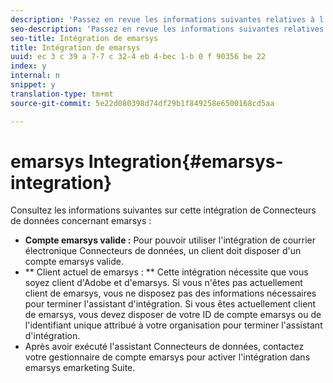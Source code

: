 ```yaml
---
description: 'Passez en revue les informations suivantes relatives à l''intégration des Connecteurs de données en ce qui concerne emarsys. '
seo-description: 'Passez en revue les informations suivantes relatives à l''intégration des Connecteurs de données en ce qui concerne emarsys. '
seo-title: Intégration de emarsys
title: Intégration de emarsys
uuid: ec 3 c 39 a 7-7 c 32-4 eb 4-bec 1-b 0 f 90356 be 22
index: y
internal: n
snippet: y
translation-type: tm+mt
source-git-commit: 5e22d080398d74df29b1f849258e6500168cd5aa

---
```



# emarsys Integration{#emarsys-integration}

Consultez les informations suivantes sur cette intégration de Connecteurs de données concernant emarsys :

* **Compte emarsys valide :** Pour pouvoir utiliser l'intégration de courrier électronique Connecteurs de données, un client doit disposer d'un compte emarsys valide.
* ** Client actuel de emarsys : ** Cette intégration nécessite que vous soyez client d'Adobe et d'emarsys. Si vous n'êtes pas actuellement client de emarsys, vous ne disposez pas des informations nécessaires pour terminer l'assistant d'intégration. Si vous êtes actuellement client de emarsys, vous devez disposer de votre ID de compte emarsys ou de l'identifiant unique attribué à votre organisation pour terminer l'assistant d'intégration.
* Après avoir exécuté l'assistant Connecteurs de données, contactez votre gestionnaire de compte emarsys pour activer l'intégration dans emarsys emarketing Suite.

